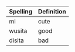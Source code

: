 | Spelling | Definition |
|----------|------------|
| mi | cute |
| wusita | good |
| disita | bad |